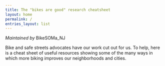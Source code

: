 ```yaml
---
title: The "bikes are good" research cheatsheet
layout: home
permalink: /
entries_layout: list
---
```


_Maintained by_ <a class="social-icon" href="https://instagram.com/bikesoma_nj" style="text-decoration:none"><i class="fab fa-instagram" title="Instagram"></i>BikeSOMa_NJ</a>

Bike and safe streets advocates have our work cut out for us. To help, here is a cheat sheet of useful resources showing
some of the many ways in which more biking improves our neighborhoods and cities.
